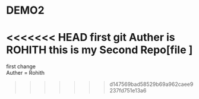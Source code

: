 # DEMO2
<<<<<<< HEAD
first git 
Auther is ROHITH
this is my Second Repo[file ]
=======
first change
<br>
Auther = Rohith
>>>>>>> d147569bad58529b69a962caee9237fd751e13a6
